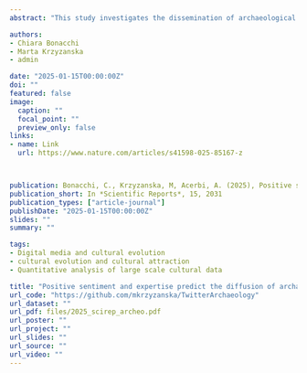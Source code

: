 ```yaml
---
abstract: "This study investigates the dissemination of archaeological information on Twitter/X through the lens of cultural evolution. By analysing 132,230 tweets containing the hashtag #archaeology from 2021 to 2023, we examine how content and context-related factors influence retweeting behaviour. Our findings reveal that tweets with positive sentiment and non-threatening language are more likely to be shared, contrasting with the common negativity bias observed on social media. Additionally, content authored by experts, particularly those with archaeological or historical expertise, is more frequently retweeted than content from popular figures lacking domain-specific expertise. The study also challenges the notion that pseudoarchaeology spreads rapidly and caution against overestimating its impact. Our results align with other studies on the spread of misinformation and “toxic” behaviour on social media, showing that the sharing of negative and hostile content by a vocal minority of users is mediated by other factors pertaining to the context of the communication. These insights underscore the nuanced dynamics of archaeology communication, emphasizing the importance of expert-led and positively charged narratives in engaging the public on social media."

authors:
- Chiara Bonacchi
- Marta Krzyzanska
- admin

date: "2025-01-15T00:00:00Z"
doi: ""
featured: false
image:
  caption: ""
  focal_point: ""
  preview_only: false
links:
- name: Link
  url: https://www.nature.com/articles/s41598-025-85167-z



publication: Bonacchi, C., Krzyzanska, M, Acerbi, A. (2025), Positive sentiment and expertise predict the diffusion of archaeological content on social media, *Scientific Reports*, 15, 2031
publication_short: In *Scientific Reports*, 15, 2031
publication_types: ["article-journal"]
publishDate: "2025-01-15T00:00:00Z"
slides: ""
summary: ""

tags:
- Digital media and cultural evolution
- cultural evolution and cultural attraction
- Quantitative analysis of large scale cultural data

title: "Positive sentiment and expertise predict the diffusion of archaeological content on social media"
url_code: "https://github.com/mkrzyzanska/TwitterArchaeology"
url_dataset: ""
url_pdf: files/2025_scirep_archeo.pdf
url_poster: ""
url_project: ""
url_slides: ""
url_source: ""
url_video: ""
---
```


<script id="altmetric-embed-js" type="text/javascript"
src='https://d1bxh8uas1mnw7.cloudfront.net/assets/embed.js'></script>

<div data-badge-details="right" data-badge-type="donut" data-doi="10.1038/s41598-025-85167-z" data-hide-no-mentions="true" class="altmetric-embed"></div>
